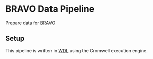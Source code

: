 # BRAVO Data Pipeline

Prepare data for [BRAVO](https://github.com/statgen/bravo)

## Setup

This pipeline is written in [WDL](https://software.broadinstitute.org/wdl/) using the Cromwell execution engine.

